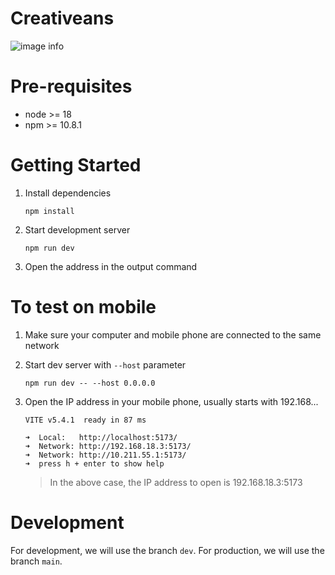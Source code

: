 # Creativeans

![image info](./docs/images/world.png)

# Pre-requisites

- node >= 18
- npm >= 10.8.1

# Getting Started

1. Install dependencies

   ```
   npm install
   ```

2. Start development server

   ```
   npm run dev
   ```

3. Open the address in the output command

# To test on mobile

1. Make sure your computer and mobile phone are connected to the same network
2. Start dev server with `--host` parameter
   ```
   npm run dev -- --host 0.0.0.0
   ```
3. Open the IP address in your mobile phone, usually starts with 192.168...

   ```
   VITE v5.4.1  ready in 87 ms

   ➜  Local:   http://localhost:5173/
   ➜  Network: http://192.168.18.3:5173/
   ➜  Network: http://10.211.55.1:5173/
   ➜  press h + enter to show help
   ```

   > In the above case, the IP address to open is 192.168.18.3:5173

# Development

For development, we will use the branch `dev`.
For production, we will use the branch `main`.
